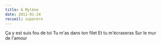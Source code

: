```yaml
---
title: À Mylène
date: 2011-01-24
recueil: superero
---
```


Ça y est suis fou de toi
Tu m'as dans ton filet
Et tu m'écraseras
Sur le mur de l'amour

